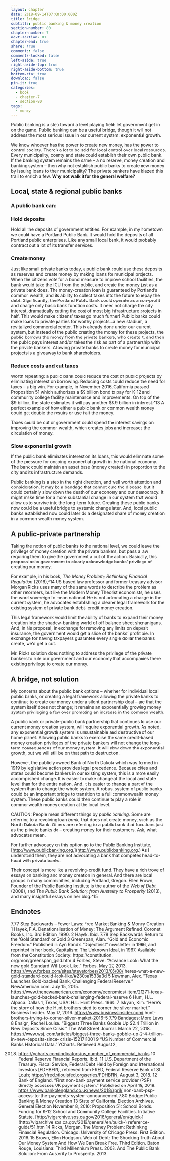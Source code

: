 ```yaml
---
layout: chapter
date: 2018-09-14T07:00:00.000Z
title: Bridge
subtitle: public banking & money creation
section-number: 80
chapter-number: 7
next-section: 81
chapter-end: true
share: true
comments: false
comments-locked: false
left-aside: true
right-aside-top: true
right-aside-bottom: true
bottom-cta: true
download: false
pin-it: true
categories:
  - book
  - chapter-7
  - section-80
tags:
  - money
---
```

Public banking is a step toward a level playing field: let government
get in on the game. Public banking can be a useful bridge, though
it will not address the most serious issue in our current system:
exponential growth.

We know whoever has the power to create new money, has the
power to control society. There’s a lot to be said for local control over
local resources. Every municipality, county and state could establish
their own public bank. If the banking system remains the same – a
no reserve, money creation and banking system – then why not
establish public banks to create new money by issuing loans to their
municipality? The private bankers have blazed this trail to enrich a
few. **Why not walk it for the general welfare?**

## Local, state & regional public banks

### A public bank can:

### Hold deposits
Hold all the deposits of government entities. For example, in my
hometown we could have a Portland Public Bank. It would hold the
deposits of all Portland public enterprises. Like any small local bank,
it would probably contract out a lot of its transfer services.

### Create money

Just like small private banks today, a public bank could use these
deposits as reserves and create money by making loans for municipal
projects. When the citizens vote for a bond measure to improve
school facilities, the bank would take the IOU from the public, and
create the money just as a private bank does. The money-creation
loan is guaranteed by Portland’s common wealth, and its ability to
collect taxes into the future to repay the debt. Significantly, the Portland Public Bank could operate as a non-profit
and charge only basic bank function costs. It need not charge the
city interest, dramatically cutting the cost of most big infrastructure
projects in half. This would make citizens’ taxes go much further!
Public banks could make loans to private parties for worthy
projects...a new stadium, a revitalized commercial center. This is
already done under our current system, but instead of the public
creating the money for these projects, the public borrows the money
from the private bankers, who create it, and then the public pays
interest and/or takes the risk as part of a partnership with the private
bankers. Allowing private banks to create money for municipal
projects is a giveaway to bank shareholders.

### Reduce costs and cut taxes

Worth repeating: a public bank could reduce the cost of public
projects by eliminating interest on borrowing. Reducing costs could
reduce the need for taxes – a big win. For example, in November
2016, California passed Proposition 51 which authorizes a $9 billion
bond to pay for K-12 and community college facility maintenance
and improvements. On top of the $9 billion, the state estimates it will
pay another $8.9 billion in interest.^13 A perfect example of how either
a public bank or common wealth money could get double the results
or use half the money.

Taxes could be cut or government could spend the interest savings on
improving the common wealth, which creates jobs and increases the
circulation of money.

### Slow exponential growth

If the public bank eliminates interest on its loans, this would
eliminate some of the pressure for ongoing exponential growth in the
national economy. The bank could maintain an asset base (money
created) in proportion to the city and its infrastructure demands.

Public banking is a step in the right direction, and well worth
attention and consideration. It may be a bandage that cannot
cure the disease, but it could certainly slow down the death of
our economy and our democracy. It might make time for a more
substantial change in our system that would allow us to survive into
the long-term future.
Creating these public banks now could be a useful bridge to systemic
change later. And, local public banks established now could later
do a designated share of money creation in a common wealth
money system.

## A public-private partnership

Taking the notion of public banks to the national level, we could
leave the privilege of money creation with the private bankers, but
pass a law requiring them to give the government a cut of the action.
Basically, this proposal asks government to clearly acknowledge banks’
privilege of creating our money.

For example, in his book, _The Money Problem; Rethinking Financial
Regulation_ (2016),^14 US based law professor and former treasury
advisor Morgan Ricks uses many of the same words to describe the
problem as other reformers, but like the Modern Money Theorist
economists, he uses the word sovereign to mean national. He is not
advocating a change in the current system, he advocates establishing
a clearer legal framework for the existing system of private bank debt-
credit money creation.

This legal framework would limit the ability of banks to expand their
money creation into the shadow-banking world of off balance sheet
shenanigans. And, in his proposal, in exchange for removing any
limits on deposit insurance, the government would get a slice of the
banks’ profit pie. In exchange for having taxpayers guarantee every
single dollar the banks create, we’d get a cut.

Mr. Ricks solution does nothing to address the privilege of the private
bankers to rule our government and our economy that accompanies
there existing privilege to create our money.

## A bridge, not solution

My concerns about the public bank options – whether for individual
local public banks, or creating a legal framework allowing the private
banks to continue to create our money under a silent partnership
deal – are that the system itself does not change; it remains an
exponentially growing money system privileging a few over
promoting an increase in the common wealth.

A public bank or private-public bank partnership that continues
to use our current money creation system, will require exponential
growth. As noted, any exponential growth system is unsustainable
and destructive of our home planet. Allowing public banks to
exercise the same credit-based money creation privileges of the
private bankers will not change the long-term consequences of our
money system. It will slow down the exponential growth, but we will
still be on that path to destruction.

However, the publicly owned Bank of North Dakota which was
formed in 1919 by legislative action provides legal precedence.
Because cities and states could become bankers in our existing system,
this is a more easily accomplished change. It is easier to make change
at the local and state level than for the entire nation. And, it is easier
to change a part of the system than to change the whole system. A
robust system of public banks could be an important bridge to
transition to a full commonwealth money system. These public banks
could then continue to play a role in commonwealth money creation
at the local level.

CAUTION: People mean different things by _public banking._ Some are
referring to a revolving loan _bank,_ that does not create money, such
as the North Dakota Bank. Others are referring to a public bank
that functions just as the private banks do – creating money for their
customers. Ask, what advocates mean.

For further advocacy on this option go to the Public Banking
Institute, [http://www.publicbanking.org.](http://www.publicbanking.org.) As I understand them, they are not
advocating a bank that competes head-to-head with private banks.

Their concept is more like a revolving-credit fund. They have a rich
trove of essays on banking and money creation in general. And there
are local groups in many communities, including Portland, Oregon.
Ellen Brown, Founder of the Public Banking Institute is the author of
the _Web of Debt_ (2008), and _The Public Bank Solution; from Austerity
to Prosperity_ (2013), and many insightful essays on her blog.^15

## Endnotes
7.77 Step Backwards – Fewer Laws:
Free Market Banking & Money Creation
1 Hayek, F.A. Denationalisation of Money: The Argument Refined. Coronet Books, Inc.
3rd Edition. 1990.
2 Hayek. Ibid.
7.78 Step Backwards: Return to the ‘Gold Standard’ or Gold
3 Greenspan, Alan. “Gold and Economic Freedom.” Published in Ayn Rand’s
“Objectivist” newsletter in 1966, and reprinted in her book, Capitalism: The
Unknown Ideal, in 1967. Available from the Constitution Society: https://constitution.
org/mon/greenspan_gold.htm
4 Forbes, Steve. “Advance Look: What the new gold Standard Will Look Like.”
Forbes. May 27, 2013. https://www.forbes.com/sites/steveforbes/2013/05/08/
heres-what-a-new-gold-standard-could-look-like/#230ba1533a3d
5 Newman, Alex. “Texas Launches Gold-backed Bank, Challenging
Federal Reserve.” NewAmerican.com. July 15, 2015.
https://www.thenewamerican.com/economy/economics/
item/21271-texas-launches-gold-backed-bank-challenging-federal-reserve
6 Hunt, H.L. Alpaca. Dallas 1, Texas, USA: H.L. Hunt Press. 1960.
7 Iskyan, Kim. “Here’s the story of how the Hunt brothers tried to corner the silver
mar ket.” Business Insider. May 17, 2016. https://www.businessinsider.com/
hunt-brothers-trying-to-corner-silver-market-2016-5
7.79 Bandages: More Laws
8 Ensign, Rachel Louise. “Biggest Three Banks Gobble Up $2.4 Trillion in New
Deposits Since Crisis.” The Wall Street Journal. March 22, 2018. https://www.wsj.
com/articles/biggest-three-banks-gobble-up-2-4-trillion-in-new-deposits-since-
crisis-1521711001
9 “US Number of Commercial Banks Historical Data.” YCharts. Retrieved August 2,

2018. https://ycharts.com/indicators/us_number_of_commercial_banks
10 Federal Reserve Financial Reports. Ibid.
11 U.S. Department of the Treasury. Fiscal Service, Federal Debt Held by Foreign and
International Investors [FDHBFIN], retrieved from FRED, Federal Reserve Bank of St.
Louis; https://fred.stlouisfed.org/series/FDHBFIN, August 3, 2018.
12 Bank of England. “First non-bank payment service provider
(PSP) directly accesses UK payment system.” Published on April
18, 2018. https://www.bankofengland.co.uk/news/2018/april/
non-bank-psp-access-to-the-payments-system-announcement
7.80 Bridge: Public Banking & Money Creation
13 State of California. Election Archives. General Election November 8, 2016:
Proposition 51: School Bonds. Funding for K-12 School and Community College
Facilities. Initiative Statute. [http://vigarchive.sos.ca.gov/2016/general/en/quick-](http://vigarchive.sos.ca.gov/2016/general/en/quick-)
reference-guide/51.htm
14 Ricks, Morgan. The Money Problem: Rethinking Financial Regulation. Chicago:
University of Chicago Press. First Edition. 2016.
15 Brown, Ellen Hodgson. Web of Debt: The Shocking Truth About Our Money
System And How We Can Break Free. Third Edition. Baton Rouge, Louisiana: Third
Millennium Press. 2008.
And The Public Bank Solution: From Austerity to Prosperity. 2013.
